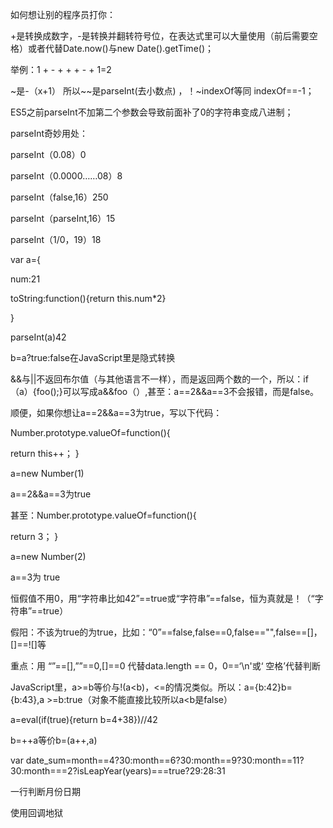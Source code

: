 如何想让别的程序员打你：



+是转换成数字，-是转换并翻转符号位，在表达式里可以大量使用（前后需要空格）或者代替Date.now()与new Date().getTime()； 

举例：1 + - + + + - + 1=2



~是-（x+1） 所以~~是parseInt(去小数点) ，！~indexOf等同 indexOf==-1；

ES5之前parseInt不加第二个参数会导致前面补了0的字符串变成八进制；

parseInt奇妙用处：

parseInt（0.08）0

parseInt（0.0000……08）8

parseInt（false,16）250

parseInt（parseInt,16）15

parseInt（1/0，19）18

var a={

num:21

toString:function(){return this.num*2}

}

parseInt(a)42



b=a?true:false在JavaScript里是隐式转换

&&与||不返回布尔值（与其他语言不一样），而是返回两个数的一个，所以：if（a）{foo();}可以写成a&&foo（）,甚至：a==2&&a\==3不会报错，而是false。

顺便，如果你想让a==2&&a\==3为true，写以下代码：

Number.prototype.valueOf=function(){

return this++；
}

a=new Number(1)

a==2&&a\==3为true

甚至：Number.prototype.valueOf=function(){

return 3；
}

a=new Number(2)

a==3为 true



恒假值不用0，用“字符串比如42”==true或“字符串”\==false，恒为真就是！（“字符串”\==true）

假阳：不该为true的为true，比如：“0”==false,false=\=0,false=\="",false=\=[]，[]=\=![]等

重点：用 “”=\=[],””=\=0,[]=\=0 代替data.length == 0，0==‘\n'或‘ 空格’代替判断

JavaScript里，a>=b等价与!(a\<b)，<=的情况类似。所以：a={b:42}b={b:43},a >=b:true（对象不能直接比较所以a<b是false）

a=eval(if(true){return b=4+38})//42

b=++a等价b=(a++,a)

var date_sum=month==4?30:month==6?30:month==9?30:month==11?30:month===2?isLeapYear(years)===true?29:28:31

一行判断月份日期

使用回调地狱

